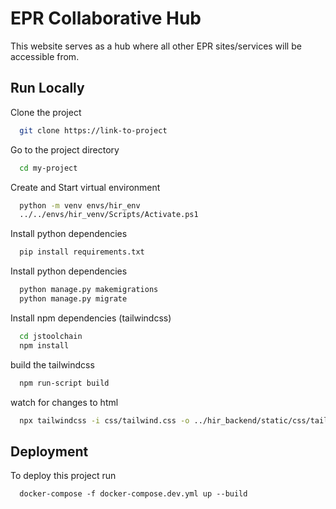 
# EPR Collaborative Hub

This website serves as a hub where all other EPR sites/services will be accessible from.

## Run Locally

Clone the project

```bash
  git clone https://link-to-project
```

Go to the project directory

```bash
  cd my-project
```

Create and Start virtual environment

```bash
  python -m venv envs/hir_env
  ../../envs/hir_venv/Scripts/Activate.ps1
```

Install python dependencies

```bash
  pip install requirements.txt 
```

Install python dependencies

```bash
  python manage.py makemigrations
  python manage.py migrate 
```



Install npm dependencies (tailwindcss)

```bash
  cd jstoolchain
  npm install
```

build the tailwindcss

```bash
  npm run-script build
```

watch for changes to html

```bash
  npx tailwindcss -i css/tailwind.css -o ../hir_backend/static/css/tailwind-output.css --watch
```

## Deployment

To deploy this project run

```docker
  docker-compose -f docker-compose.dev.yml up --build

```

